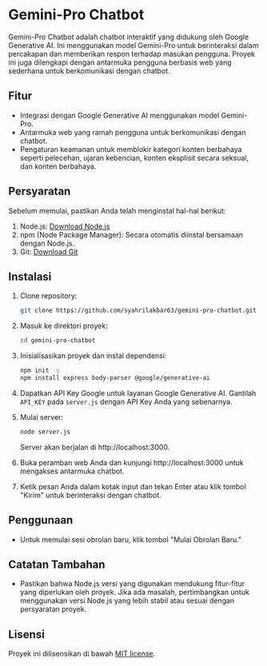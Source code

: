# Gemini-Pro Chatbot

Gemini-Pro Chatbot adalah chatbot interaktif yang didukung oleh Google Generative AI. Ini menggunakan model Gemini-Pro untuk berinteraksi dalam percakapan dan memberikan respon terhadap masukan pengguna. Proyek ini juga dilengkapi dengan antarmuka pengguna berbasis web yang sederhana untuk berkomunikasi dengan chatbot.

## Fitur

- Integrasi dengan Google Generative AI menggunakan model Gemini-Pro.
- Antarmuka web yang ramah pengguna untuk berkomunikasi dengan chatbot.
- Pengaturan keamanan untuk memblokir kategori konten berbahaya seperti pelecehan, ujaran kebencian, konten eksplisit secara seksual, dan konten berbahaya.

## Persyaratan

Sebelum memulai, pastikan Anda telah menginstal hal-hal berikut:

1. Node.js: [Download Node.js](https://nodejs.org/)
2. npm (Node Package Manager): Secara otomatis diinstal bersamaan dengan Node.js.
3. Git: [Download Git](https://git-scm.com/)

## Instalasi

1. Clone repository:

   ```bash
   git clone https://github.com/syahrilakbar63/gemini-pro-chatbot.git
   ```

2. Masuk ke direktori proyek:

   ```bash
   cd gemini-pro-chatbot
   ```

3. Inisialisasikan proyek dan instal dependensi:

   ```bash
   npm init -y
   npm install express body-parser @google/generative-ai
   ```

4. Dapatkan API Key Google untuk layanan Google Generative AI. Gantilah `API_KEY` pada `server.js` dengan API Key Anda yang sebenarnya.

5. Mulai server:

   ```bash
   node server.js
   ```

   Server akan berjalan di http://localhost:3000.

6. Buka peramban web Anda dan kunjungi http://localhost:3000 untuk mengakses antarmuka chatbot.

7. Ketik pesan Anda dalam kotak input dan tekan Enter atau klik tombol "Kirim" untuk berinteraksi dengan chatbot.

## Penggunaan

- Untuk memulai sesi obrolan baru, klik tombol "Mulai Obrolan Baru."

## Catatan Tambahan

- Pastikan bahwa Node.js versi yang digunakan mendukung fitur-fitur yang diperlukan oleh proyek. Jika ada masalah, pertimbangkan untuk menggunakan versi Node.js yang lebih stabil atau sesuai dengan persyaratan proyek.

## Lisensi

Proyek ini dilisensikan di bawah [MIT license](LICENSE).
